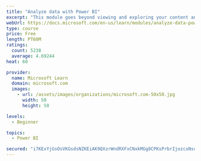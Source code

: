```yaml
---
title: "Analyze data with Power BI"
excerpt: "This module goes beyond viewing and exploring your content and explains how to interact with it by working with reports and dashboards to uncover and share new business insights."
webUrl: https://docs.microsoft.com/en-us/learn/modules/analyze-data-power-bi/
type: course
price: Free
length: PT60M
ratings:
  count: 5238
  average: 4.69244
heat: 60

provider:
  name: Microsoft Learn
  domain: microsoft.com
  images:
    - url: /assets/images/organizations/microsoft.com-50x50.jpg
      width: 50
      height: 50

levels:
  - Beginner

topics:
  - Power BI

secured: "i7KExYjGsOsVKGsdsNZKEiAK9QXzrWndRXFxCNxkMGg8CPKsPrbrIjozcxNsoKLEG4GJIoMcKFBqW/05AHHFKUIV/GZZIA32fQkVMiseGAPT49ZApOMKgSEBgfV11eGANWFsg9yOF8O9dSq0O7mHG70WVDjH3uAVRNtvKRGPn15sq/gYw84uSJ75dwfgt8RDlYuDR5L4lB/16mgJionwKqRSeK2PisfYOSigUiC1vCJR86cJkWSpxwzXc8tsNmB07TQsauE2ZnPpOFzWa+yB8Iefoqd3Smx2TzAwaqefFapc/9rC0GbBc9/Ur3+Gu+YBpaN5JpWgl4MdWFNQBvtw1URtIsg6OpUp9G4XL52mbXr36AMTQPHsyAHE5ML+J7XOGRCP+fJeimW4euQKKpauAlqd95vN5bXnTAEcb22mtWo=;lWBqJ/yIR7BD/09ojycRIQ=="
---
```


